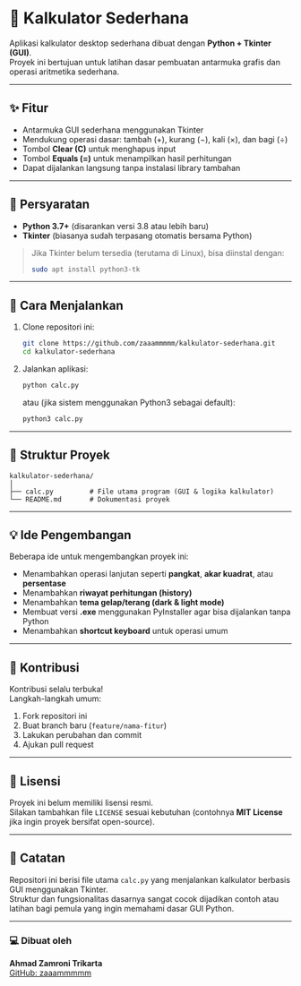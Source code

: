 # 🧮 Kalkulator Sederhana

Aplikasi kalkulator desktop sederhana dibuat dengan **Python + Tkinter (GUI)**.  
Proyek ini bertujuan untuk latihan dasar pembuatan antarmuka grafis dan operasi aritmetika sederhana.

---

## ✨ Fitur
- Antarmuka GUI sederhana menggunakan Tkinter  
- Mendukung operasi dasar: tambah (+), kurang (−), kali (×), dan bagi (÷)  
- Tombol **Clear (C)** untuk menghapus input  
- Tombol **Equals (=)** untuk menampilkan hasil perhitungan  
- Dapat dijalankan langsung tanpa instalasi library tambahan

---

## 🧰 Persyaratan
- **Python 3.7+** (disarankan versi 3.8 atau lebih baru)  
- **Tkinter** (biasanya sudah terpasang otomatis bersama Python)

> Jika Tkinter belum tersedia (terutama di Linux), bisa diinstal dengan:
> ```bash
> sudo apt install python3-tk
> ```

---

## 🚀 Cara Menjalankan
1. Clone repositori ini:
   ```bash
   git clone https://github.com/zaaammmmm/kalkulator-sederhana.git
   cd kalkulator-sederhana
   ```

2. Jalankan aplikasi:
   ```bash
   python calc.py
   ```
   atau (jika sistem menggunakan Python3 sebagai default):
   ```bash
   python3 calc.py
   ```

---

## 📁 Struktur Proyek
```
kalkulator-sederhana/
│
├── calc.py         # File utama program (GUI & logika kalkulator)
└── README.md       # Dokumentasi proyek
```

---

## 💡 Ide Pengembangan
Beberapa ide untuk mengembangkan proyek ini:
- Menambahkan operasi lanjutan seperti **pangkat**, **akar kuadrat**, atau **persentase**
- Menambahkan **riwayat perhitungan (history)**
- Menambahkan **tema gelap/terang (dark & light mode)**
- Membuat versi **.exe** menggunakan PyInstaller agar bisa dijalankan tanpa Python
- Menambahkan **shortcut keyboard** untuk operasi umum

---

## 🤝 Kontribusi
Kontribusi selalu terbuka!  
Langkah-langkah umum:
1. Fork repositori ini  
2. Buat branch baru (`feature/nama-fitur`)  
3. Lakukan perubahan dan commit  
4. Ajukan pull request  

---

## 📜 Lisensi
Proyek ini belum memiliki lisensi resmi.  
Silakan tambahkan file `LICENSE` sesuai kebutuhan (contohnya **MIT License** jika ingin proyek bersifat open-source).

---

## 🧩 Catatan
Repositori ini berisi file utama `calc.py` yang menjalankan kalkulator berbasis GUI menggunakan Tkinter.  
Struktur dan fungsionalitas dasarnya sangat cocok dijadikan contoh atau latihan bagi pemula yang ingin memahami dasar GUI Python.

---

### 💻 Dibuat oleh
**Ahmad Zamroni Trikarta**  
[GitHub: zaaammmmm](https://github.com/zaaammmmm)
